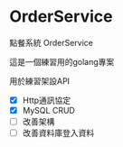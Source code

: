 # OrderService
點餐系統 OrderService

這是一個練習用的golang專案

用於練習架設API

- [x] Http通訊協定
- [x] MySQL CRUD
- [ ] 改善架構
- [ ] 改善資料庫登入資料
